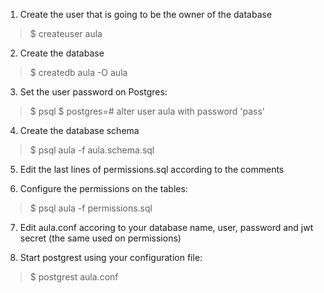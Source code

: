 1. Create the user that is going to be the owner of the database

> $ createuser aula

2. Create the database

> $ createdb aula -O aula

3. Set the user password on Postgres:

> $ psql
> $ postgres=# alter user aula with password 'pass'

4. Create the database schema

> $ psql aula -f aula.schema.sql

5. Edit the last lines of permissions.sql according to the comments

6. Configure the permissions on the tables:

> $ psql aula -f permissions.sql

7. Edit aula.conf accoring to your database name, user, password and jwt secret (the same used on permissions)

8. Start postgrest using your configuration file:

> $ postgrest aula.conf
